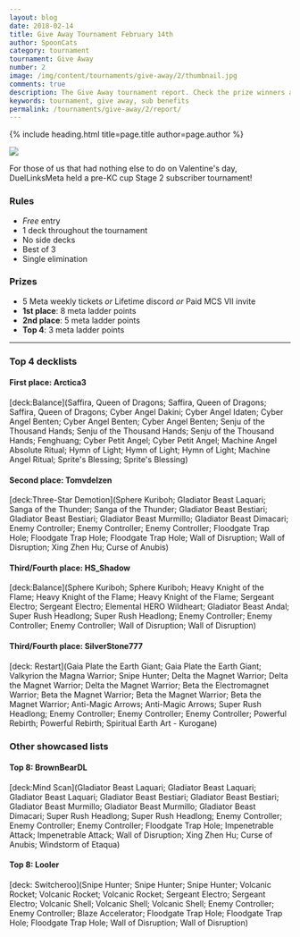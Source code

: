 ```yaml
---
layout: blog
date: 2018-02-14
title: Give Away Tournament February 14th
author: SpoonCats
category: tournament
tournament: Give Away
number: 2
image: /img/content/tournaments/give-away/2/thumbnail.jpg
comments: true
description: The Give Away tournament report. Check the prize winners and their decks here.
keywords: tournament, give away, sub benefits
permalink: /tournaments/give-away/2/report/
---
```


{% include heading.html title=page.title author=page.author %}

![](https://i.imgur.com/RNWrg2E.jpg)

For those of us that had nothing else to do on Valentine's day, DuelLinksMeta held a pre-KC cup Stage 2 subscriber tournament!

### Rules
* *Free* entry
* 1 deck throughout the tournament
* No side decks
* Best of 3
* Single elimination

### Prizes
* 5 Meta weekly tickets *or* Lifetime discord *or* Paid MCS VII invite
* **1st place**: 8 meta ladder points
* **2nd place**: 5 meta ladder points
* **Top 4**: 3 meta ladder points

---

### Top 4 decklists

#### First place: Arctica3

[deck:Balance](Saffira, Queen of Dragons; Saffira, Queen of Dragons; Saffira, Queen of Dragons; Cyber Angel Dakini; Cyber Angel Idaten; Cyber Angel Benten; Cyber Angel Benten; Cyber Angel Benten; Senju of the Thousand Hands; Senju of the Thousand Hands; Senju of the Thousand Hands; Fenghuang; Cyber Petit Angel; Cyber Petit Angel; Machine Angel Absolute Ritual; Hymn of Light; Hymn of Light; Hymn of Light; Machine Angel Ritual; Sprite's Blessing; Sprite's Blessing)

#### Second place: Tomvdelzen

[deck:Three-Star Demotion](Sphere Kuriboh; Gladiator Beast Laquari; Sanga of the Thunder; Sanga of the Thunder; Gladiator Beast Bestiari; Gladiator Beast Bestiari; Gladiator Beast Murmillo; Gladiator Beast Dimacari; Enemy Controller; Enemy Controller; Enemy Controller; Floodgate Trap Hole; Floodgate Trap Hole; Floodgate Trap Hole; Wall of Disruption; Wall of Disruption; Xing Zhen Hu; Curse of Anubis)

#### Third/Fourth place: HS_Shadow

[deck:Balance](Sphere Kuriboh; Sphere Kuriboh; Heavy Knight of the Flame; Heavy Knight of the Flame; Heavy Knight of the Flame; Sergeant Electro; Sergeant Electro; Elemental HERO Wildheart; Gladiator Beast Andal; Super Rush Headlong; Super Rush Headlong; Enemy Controller; Enemy Controller; Enemy Controller; Wall of Disruption; Wall of Disruption)

#### Third/Fourth place: SilverStone777

[deck: Restart](Gaia Plate the Earth Giant; Gaia Plate the Earth Giant; Valkyrion the Magna Warrior; Snipe Hunter; Delta the Magnet Warrior; Delta the Magnet Warrior; Delta the Magnet Warrior; Beta the Electromagnet Warrior; Beta the Magnet Warrior; Beta the Magnet Warrior; Beta the Magnet Warrior; Anti-Magic Arrows; Anti-Magic Arrows; Super Rush Headlong; Enemy Controller; Enemy Controller; Enemy Controller; Powerful Rebirth; Powerful Rebirth; Spiritual Earth Art - Kurogane)

### Other showcased lists

#### Top 8: BrownBearDL

[deck:Mind Scan](Gladiator Beast Laquari; Gladiator Beast Laquari; Gladiator Beast Laquari; Gladiator Beast Bestiari; Gladiator Beast Bestiari; Gladiator Beast Murmillo; Gladiator Beast Murmillo; Gladiator Beast Dimacari; Super Rush Headlong; Super Rush Headlong; Enemy Controller; Enemy Controller; Enemy Controller; Floodgate Trap Hole; Impenetrable Attack; Impenetrable Attack; Wall of Disruption; Xing Zhen Hu; Curse of Anubis; Windstorm of Etaqua)

#### Top 8: Looler

[deck: Switcheroo](Snipe Hunter; Snipe Hunter; Snipe Hunter; Volcanic Rocket; Volcanic Rocket; Volcanic Rocket; Sergeant Electro; Sergeant Electro; Volcanic Shell; Volcanic Shell; Volcanic Shell; Enemy Controller; Enemy Controller; Blaze Accelerator; Floodgate Trap Hole; Floodgate Trap Hole; Floodgate Trap Hole; Wall of Disruption; Wall of Disruption)